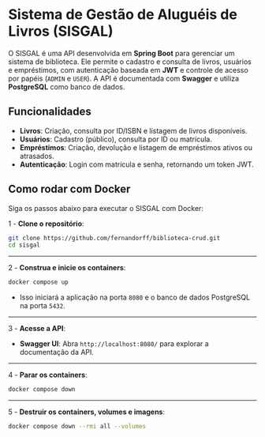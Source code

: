 # Sistema de Gestão de Aluguéis de Livros (SISGAL)

O SISGAL é uma API desenvolvida em **Spring Boot** para gerenciar um sistema de biblioteca. Ele permite o cadastro e consulta de livros, usuários e empréstimos, com autenticação baseada em **JWT** e controle de acesso por papéis (`ADMIN` e `USER`). A API é documentada com **Swagger** e utiliza **PostgreSQL** como banco de dados.

## Funcionalidades
- **Livros**: Criação, consulta por ID/ISBN e listagem de livros disponíveis.
- **Usuários**: Cadastro (público), consulta por ID ou matrícula.
- **Empréstimos**: Criação, devolução e listagem de empréstimos ativos ou atrasados.
- **Autenticação**: Login com matrícula e senha, retornando um token JWT.

## Como rodar com Docker
Siga os passos abaixo para executar o SISGAL com Docker:

1 - **Clone o repositório**:
```bash
git clone https://github.com/fernandorff/biblioteca-crud.git
cd sisgal
```

---

2 - **Construa e inicie os containers**:
```bash
docker compose up
```
- Isso iniciará a aplicação na porta `8080` e o banco de dados PostgreSQL na porta `5432`.

---

3 - **Acesse a API**:
- **Swagger UI**: Abra `http://localhost:8080/` para explorar a documentação da API.

---

4 - **Parar os containers**:
```bash
docker compose down
```

---

5 - **Destruir os containers, volumes e imagens**:
```bash
docker compose down --rmi all --volumes
```
